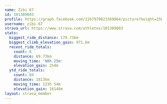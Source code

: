 ```yaml
---
name: Zibi 67
id: 101389603
profile: https://graph.facebook.com/2167978823369064/picture?height=256&width=256
username: zibi-67
strava_url: https://www.strava.com/athletes/101389603
stats:
  biggest_ride_distance: 179.73km
  biggest_climb_elevation_gain: 971.6m
  recent_ride_totals:
    count: 6
    distance: 69.73km
    moving_time: '08h 25m'
    elevation_gain: 254m
  ytd_ride_totals:
    count: 84
    distance: 1813km
    moving_time: 123h 54m
    elevation_gain: 16148m
layout: strava_member
--- 
```

